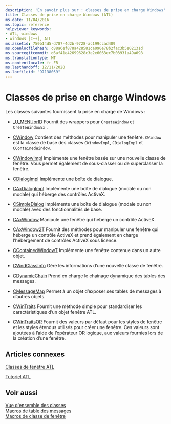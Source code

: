 ```yaml
---
description: 'En savoir plus sur : classes de prise en charge Windows'
title: Classes de prise en charge Windows (ATL)
ms.date: 11/04/2016
ms.topic: reference
helpviewer_keywords:
- ATL, windows
- windows [C++], ATL
ms.assetid: 750b14d5-d787-4d2b-9728-ac199ccad489
ms.openlocfilehash: c88a6ef878a428581ca090e78b2fac3b5e02131d
ms.sourcegitcommit: d6af41e42699628c3e2e6063ec7b03931a49a098
ms.translationtype: MT
ms.contentlocale: fr-FR
ms.lasthandoff: 12/11/2020
ms.locfileid: "97138059"
---
```

# <a name="windows-support-classes"></a>Classes de prise en charge Windows

Les classes suivantes fournissent la prise en charge de Windows :

- [_U_MENUorID](../atl/reference/u-menuorid-class.md) Fournit des wrappers pour `CreateWindow` et `CreateWindowEx` .

- [CWindow](../atl/reference/cwindow-class.md) Contient des méthodes pour manipuler une fenêtre. `CWindow` est la classe de base des classes `CWindowImpl`, `CDialogImpl` et `CContainedWindow`.

- [CWindowImpl](../atl/reference/cwindowimpl-class.md) Implémente une fenêtre basée sur une nouvelle classe de fenêtre. Vous permet également de sous-classer ou de superclasser la fenêtre.

- [CDialogImpl](../atl/reference/cdialogimpl-class.md) Implémente une boîte de dialogue.

- [CAxDialogImpl](../atl/reference/caxdialogimpl-class.md) Implémente une boîte de dialogue (modale ou non modale) qui héberge des contrôles ActiveX.

- [CSimpleDialog](../atl/reference/csimpledialog-class.md) Implémente une boîte de dialogue (modale ou non modale) avec des fonctionnalités de base.

- [CAxWindow](../atl/reference/caxwindow-class.md) Manipule une fenêtre qui héberge un contrôle ActiveX.

- [CAxWindow2T](../atl/reference/caxwindow2t-class.md) Fournit des méthodes pour manipuler une fenêtre qui héberge un contrôle ActiveX et prend également en charge l’hébergement de contrôles ActiveX sous licence.

- [CContainedWindowT](../atl/reference/ccontainedwindowt-class.md) Implémente une fenêtre contenue dans un autre objet.

- [CWndClassInfo](../atl/reference/cwndclassinfo-class.md) Gère les informations d’une nouvelle classe de fenêtre.

- [CDynamicChain](../atl/reference/cdynamicchain-class.md) Prend en charge le chaînage dynamique des tables des messages.

- [CMessageMap](../atl/reference/cmessagemap-class.md) Permet à un objet d’exposer ses tables de messages à d’autres objets.

- [CWinTraits](../atl/reference/cwintraits-class.md) Fournit une méthode simple pour standardiser les caractéristiques d’un objet fenêtre ATL.

- [CWinTraitsOR](../atl/reference/cwintraitsor-class.md) Fournit des valeurs par défaut pour les styles de fenêtre et les styles étendus utilisés pour créer une fenêtre. Ces valeurs sont ajoutées à l’aide de l’opérateur OR logique, aux valeurs fournies lors de la création d’une fenêtre.

## <a name="related-articles"></a>Articles connexes

[Classes de fenêtre ATL](../atl/atl-window-classes.md)

[Tutoriel ATL](../atl/active-template-library-atl-tutorial.md)

## <a name="see-also"></a>Voir aussi

[Vue d'ensemble des classes](../atl/atl-class-overview.md)<br/>
[Macros de table des messages](../atl/reference/message-map-macros-atl.md)<br/>
[Macros de classe de fenêtre](../atl/reference/window-class-macros.md)
